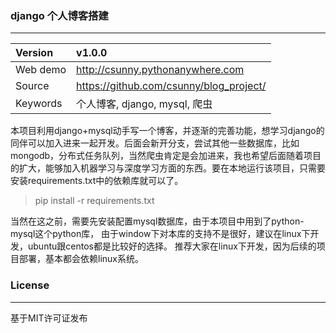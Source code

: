 
### django 个人博客搭建 ###
--------------------------------
| Version | v1.0.0     |
| :------------- | :------------- |
|  Web demo     | http://csunny.pythonanywhere.com     
|  Source   | https://github.com/csunny/blog_project/
| Keywords  | 个人博客, django, mysql, 爬虫


本项目利用django+mysql动手写一个博客，并逐渐的完善功能，想学习django的同伴可以加入进来一起开发。后面会新开分支，尝试其他一些数据库，比如mongodb，分布式任务队列，当然爬虫肯定是会加进来，我也希望后面随着项目的扩大，能够加入机器学习与深度学习方面的东西。要在本地运行该项目，只需要安装requirements.txt中的依赖库就可以了。

> pip install -r requirements.txt

当然在这之前，需要先安装配置mysql数据库，由于本项目中用到了python-mysql这个python库，
由于window下对本库的支持不是很好，建议在linux下开发，ubuntu跟centos都是比较好的选择。
推荐大家在linux下开发，因为后续的项目部署，基本都会依赖linux系统。



### License ###
----------------------------------

基于MIT许可证发布
